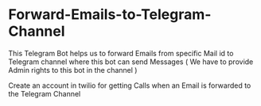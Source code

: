 # Forward-Emails-to-Telegram-Channel
This Telegram Bot helps us to forward Emails from specific Mail id to Telegram channel where this bot can send Messages ( We have to provide Admin rights to this bot in the channel )


Create an account in twilio for getting Calls when an Email is forwarded to the Telegram Channel
